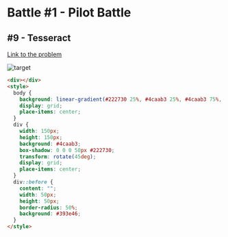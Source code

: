 # Battle #1 - Pilot Battle

## #9 - Tesseract

[Link to the problem](https://cssbattle.dev/play/9)

![target](https://cssbattle.dev/targets/9.png)

```html
<div></div>
<style>
  body {
    background: linear-gradient(#222730 25%, #4caab3 25%, #4caab3 75%, #222730 75%);
    display: grid;
    place-items: center;
  }
  div {
    width: 150px;
    height: 150px;
    background: #4caab3;
    box-shadow: 0 0 0 50px #222730;
    transform: rotate(45deg);
    display: grid;
    place-items: center;
  }
  div::before {
    content: "";
    width: 50px;
    height: 50px;
    border-radius: 50%;
    background: #393e46;
  }
</style>
```
